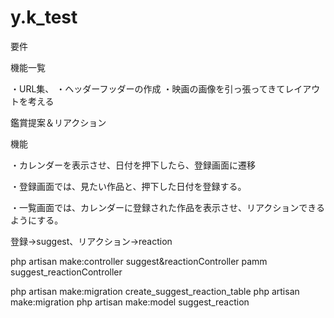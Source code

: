 # y.k_test
要件

機能一覧

・URL集、
・ヘッダーフッダーの作成
・映画の画像を引っ張ってきてレイアウトを考える


鑑賞提案＆リアクション

機能

・カレンダーを表示させ、日付を押下したら、登録画面に遷移

・登録画面では、見たい作品と、押下した日付を登録する。

・一覧画面では、カレンダーに登録された作品を表示させ、リアクションできるようにする。

登録→suggest、リアクション→reaction

php artisan make:controller suggest&reactionController
pamm suggest_reactionController

php artisan make:migration create_suggest_reaction_table
php artisan make:migration 
php artisan make:model suggest_reaction
 
